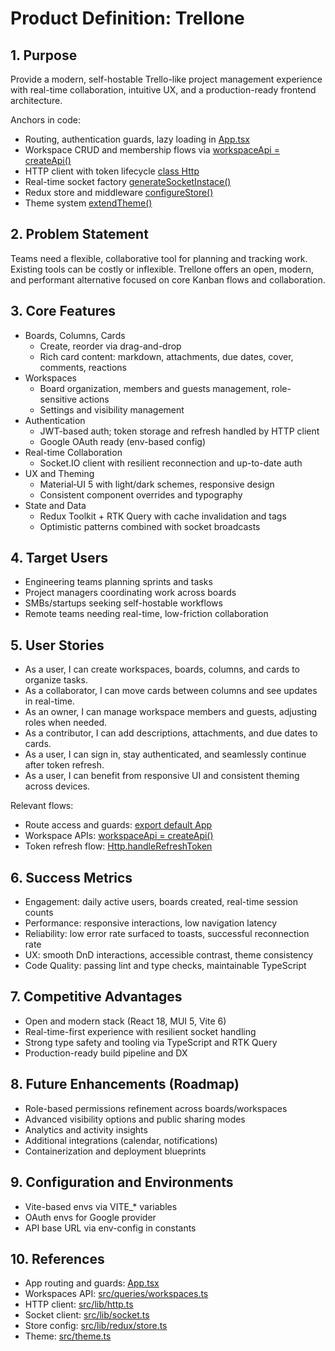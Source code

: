 # Product Definition: Trellone

## 1. Purpose

Provide a modern, self-hostable Trello-like project management experience with real-time collaboration, intuitive UX, and a production-ready frontend architecture.

Anchors in code:

- Routing, authentication guards, lazy loading in [App.tsx](src/App.tsx)
- Workspace CRUD and membership flows via [workspaceApi = createApi()](src/queries/workspaces.ts:23)
- HTTP client with token lifecycle [class Http](src/lib/http.ts:24)
- Real-time socket factory [generateSocketInstace()](src/lib/socket.ts:4)
- Redux store and middleware [configureStore()](src/lib/redux/store.ts:34)
- Theme system [extendTheme()](src/theme.ts:46)

## 2. Problem Statement

Teams need a flexible, collaborative tool for planning and tracking work. Existing tools can be costly or inflexible. Trellone offers an open, modern, and performant alternative focused on core Kanban flows and collaboration.

## 3. Core Features

- Boards, Columns, Cards
  - Create, reorder via drag-and-drop
  - Rich card content: markdown, attachments, due dates, cover, comments, reactions
- Workspaces
  - Board organization, members and guests management, role-sensitive actions
  - Settings and visibility management
- Authentication
  - JWT-based auth; token storage and refresh handled by HTTP client
  - Google OAuth ready (env-based config)
- Real-time Collaboration
  - Socket.IO client with resilient reconnection and up-to-date auth
- UX and Theming
  - Material‑UI 5 with light/dark schemes, responsive design
  - Consistent component overrides and typography
- State and Data
  - Redux Toolkit + RTK Query with cache invalidation and tags
  - Optimistic patterns combined with socket broadcasts

## 4. Target Users

- Engineering teams planning sprints and tasks
- Project managers coordinating work across boards
- SMBs/startups seeking self-hostable workflows
- Remote teams needing real-time, low-friction collaboration

## 5. User Stories

- As a user, I can create workspaces, boards, columns, and cards to organize tasks.
- As a collaborator, I can move cards between columns and see updates in real-time.
- As an owner, I can manage workspace members and guests, adjusting roles when needed.
- As a contributor, I can add descriptions, attachments, and due dates to cards.
- As a user, I can sign in, stay authenticated, and seamlessly continue after token refresh.
- As a user, I can benefit from responsive UI and consistent theming across devices.

Relevant flows:

- Route access and guards: [export default App](src/App.tsx:230)
- Workspace APIs: [workspaceApi = createApi()](src/queries/workspaces.ts:23)
- Token refresh flow: [Http.handleRefreshToken](src/lib/http.ts:131)

## 6. Success Metrics

- Engagement: daily active users, boards created, real-time session counts
- Performance: responsive interactions, low navigation latency
- Reliability: low error rate surfaced to toasts, successful reconnection rate
- UX: smooth DnD interactions, accessible contrast, theme consistency
- Code Quality: passing lint and type checks, maintainable TypeScript

## 7. Competitive Advantages

- Open and modern stack (React 18, MUI 5, Vite 6)
- Real-time-first experience with resilient socket handling
- Strong type safety and tooling via TypeScript and RTK Query
- Production-ready build pipeline and DX

## 8. Future Enhancements (Roadmap)

- Role-based permissions refinement across boards/workspaces
- Advanced visibility options and public sharing modes
- Analytics and activity insights
- Additional integrations (calendar, notifications)
- Containerization and deployment blueprints

## 9. Configuration and Environments

- Vite-based envs via VITE\_\* variables
- OAuth envs for Google provider
- API base URL via env-config in constants

## 10. References

- App routing and guards: [App.tsx](src/App.tsx)
- Workspaces API: [src/queries/workspaces.ts](src/queries/workspaces.ts)
- HTTP client: [src/lib/http.ts](src/lib/http.ts)
- Socket client: [src/lib/socket.ts](src/lib/socket.ts)
- Store config: [src/lib/redux/store.ts](src/lib/redux/store.ts)
- Theme: [src/theme.ts](src/theme.ts)
